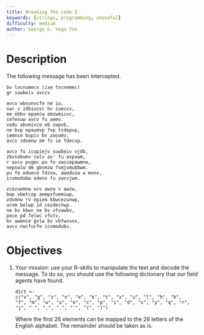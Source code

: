 ```yaml
---
title: Breaking the code I
keywords: [strings, programming, unuseful]
difficulty: medium
author: George G. Vega Yon
---
```


# Description

The following message has been intercepted.

```
bv lvcnumecv (ixe tvcnemec)
gr suwbeiv avccv

avcv wbsunvcfe ne iu, 
swr v zdbiusvc bv iueccv, 
em ebbv epaecw emzwmicvc, 
cefenuw avcv fu aemv. 
vodu abvmivce eb cwpvb, 
ne bvp epaumvp fvp tcdepvp, 
iemnce bupiv bv zwcwmv, 
avcv zdvmnw em fu ie fdecvp. 

avcv fu icupiejv suwbeiv vjdb, 
zbvsebumv cwlv av' fu avpuwm, 
r avcv pvgec pu fe zwccepawmne, 
nepxwlw dm gbvmzw fvmjvmubbwm. 
pu fe oduece fdzxw, awoduiw w mvnv, 
icvmodubw odenv fu zwcvjwm. 

zcezuemnw ucv awzw v awzw, 
bwp vbetcep aempvfuemiwp, 
zdvmnw rv epiem kbwcezunwp, 
ucvm belwp id cezdecnwp. 
ne bv kbwc ne bv vfvawbv, 
pece pd felwc vfutv, 
bv awmnce gvlw bv vbfwxvnv, 
avcv nwcfucfe icvmodubv.
```

# Objectives

1.  Your mission: use your R-skills to manipulate the text and decode the
    message. To do so, you should use the following dictionary that our field
    agents have found.
    
    ```
    dict <-
    c("v", "g", "z", "n", "e", "k", "t", "x", "u", "l", "h", "b", 
    "f", "m", "w", "a", "o", "c", "p", "i", "d", "s", "y", "q", "r", 
    "j", " ", ",", ".", "'", "(", ")")
    ```
    
    Where the first 26 elements can be mapped to the 26 letters of the English
    alphabet. The remainder should be taken as is.
